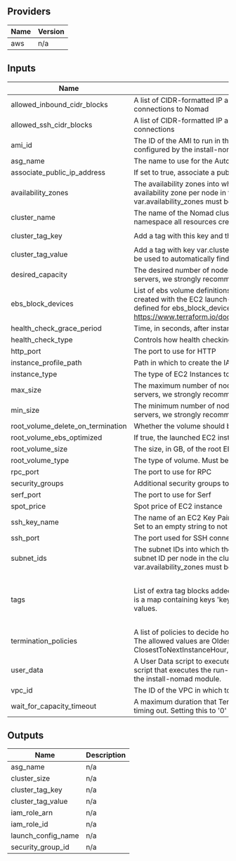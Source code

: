 ## Providers

| Name | Version |
|------|---------|
| aws | n/a |

## Inputs

| Name | Description | Type | Default | Required |
|------|-------------|------|---------|:-----:|
| allowed\_inbound\_cidr\_blocks | A list of CIDR-formatted IP address ranges from which the EC2 Instances will allow connections to Nomad | `list(string)` | n/a | yes |
| allowed\_ssh\_cidr\_blocks | A list of CIDR-formatted IP address ranges from which the EC2 Instances will allow SSH connections | `list(string)` | `[]` | no |
| ami\_id | The ID of the AMI to run in this cluster. Should be an AMI that had Nomad installed and configured by the install-nomad module. | `string` | n/a | yes |
| asg\_name | The name to use for the Auto Scaling Group | `string` | `""` | no |
| associate\_public\_ip\_address | If set to true, associate a public IP address with each EC2 Instance in the cluster. | `bool` | `false` | no |
| availability\_zones | The availability zones into which the EC2 Instances should be deployed. We recommend one availability zone per node in the cluster\_size variable. At least one of var.subnet\_ids or var.availability\_zones must be non-empty. | `list(string)` | n/a | yes |
| cluster\_name | The name of the Nomad cluster (e.g. nomad-servers-stage). This variable is used to namespace all resources created by this module. | `string` | n/a | yes |
| cluster\_tag\_key | Add a tag with this key and the value var.cluster\_tag\_value to each Instance in the ASG. | `string` | `"nomad-servers"` | no |
| cluster\_tag\_value | Add a tag with key var.cluster\_tag\_key and this value to each Instance in the ASG. This can be used to automatically find other Consul nodes and form a cluster. | `string` | `"auto-join"` | no |
| desired\_capacity | The desired number of nodes to have in the cluster. If you're using this to run Nomad servers, we strongly recommend setting this to 3 or 5. | `number` | n/a | yes |
| ebs\_block\_devices | List of ebs volume definitions for those ebs\_volumes that should be added to the instances created with the EC2 launch-configuration. Each element in the list is a map containing keys defined for ebs\_block\_device (see: https://www.terraform.io/docs/providers/aws/r/launch_configuration.html#ebs_block_device. | `list` | `[]` | no |
| health\_check\_grace\_period | Time, in seconds, after instance comes into service before checking health. | `number` | `300` | no |
| health\_check\_type | Controls how health checking is done. Must be one of EC2 or ELB. | `string` | `"EC2"` | no |
| http\_port | The port to use for HTTP | `number` | `4646` | no |
| instance\_profile\_path | Path in which to create the IAM instance profile. | `string` | `"/"` | no |
| instance\_type | The type of EC2 Instances to run for each node in the cluster (e.g. t2.micro). | `string` | n/a | yes |
| max\_size | The maximum number of nodes to have in the cluster. If you're using this to run Nomad servers, we strongly recommend setting this to 3 or 5. | `number` | n/a | yes |
| min\_size | The minimum number of nodes to have in the cluster. If you're using this to run Nomad servers, we strongly recommend setting this to 3 or 5. | `number` | n/a | yes |
| root\_volume\_delete\_on\_termination | Whether the volume should be destroyed on instance termination. | `bool` | `true` | no |
| root\_volume\_ebs\_optimized | If true, the launched EC2 instance will be EBS-optimized. | `bool` | `false` | no |
| root\_volume\_size | The size, in GB, of the root EBS volume. | `number` | `50` | no |
| root\_volume\_type | The type of volume. Must be one of: standard, gp2, or io1. | `string` | `"standard"` | no |
| rpc\_port | The port to use for RPC | `number` | `4647` | no |
| security\_groups | Additional security groups to attach to the EC2 instances | `list(string)` | `[]` | no |
| serf\_port | The port to use for Serf | `number` | `4648` | no |
| spot\_price | Spot price of EC2 instance | `string` | n/a | yes |
| ssh\_key\_name | The name of an EC2 Key Pair that can be used to SSH to the EC2 Instances in this cluster. Set to an empty string to not associate a Key Pair. | `string` | `""` | no |
| ssh\_port | The port used for SSH connections | `number` | `22` | no |
| subnet\_ids | The subnet IDs into which the EC2 Instances should be deployed. We recommend one subnet ID per node in the cluster\_size variable. At least one of var.subnet\_ids or var.availability\_zones must be non-empty. | `list(string)` | n/a | yes |
| tags | List of extra tag blocks added to the autoscaling group configuration. Each element in the list is a map containing keys 'key', 'value', and 'propagate\_at\_launch' mapped to the respective values. | <pre>list(object({<br>    key                 = string<br>    value               = string<br>    propagate_at_launch = bool<br>  }))<br></pre> | `[]` | no |
| termination\_policies | A list of policies to decide how the instances in the auto scale group should be terminated. The allowed values are OldestInstance, NewestInstance, OldestLaunchConfiguration, ClosestToNextInstanceHour, Default. | `string` | `"Default"` | no |
| user\_data | A User Data script to execute while the server is booting. We remmend passing in a bash script that executes the run-nomad script, which should have been installed in the AMI by the install-nomad module. | `string` | n/a | yes |
| vpc\_id | The ID of the VPC in which to deploy the cluster | `string` | n/a | yes |
| wait\_for\_capacity\_timeout | A maximum duration that Terraform should wait for ASG instances to be healthy before timing out. Setting this to '0' causes Terraform to skip all Capacity Waiting behavior. | `string` | `"10m"` | no |

## Outputs

| Name | Description |
|------|-------------|
| asg\_name | n/a |
| cluster\_size | n/a |
| cluster\_tag\_key | n/a |
| cluster\_tag\_value | n/a |
| iam\_role\_arn | n/a |
| iam\_role\_id | n/a |
| launch\_config\_name | n/a |
| security\_group\_id | n/a |

